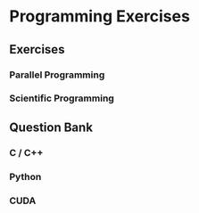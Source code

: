 # Programming Exercises

## Exercises
### Parallel Programming
### Scientific Programming

## Question Bank
### C / C++
### Python
### CUDA
